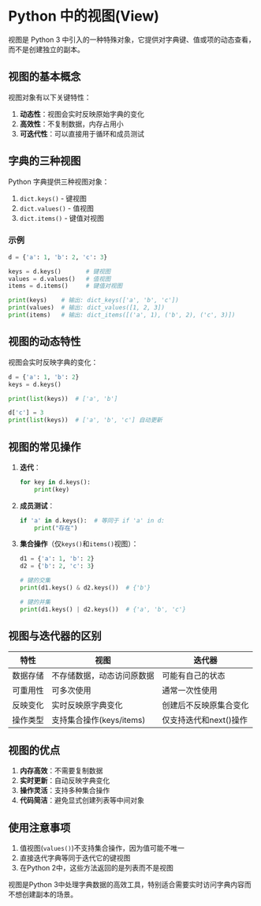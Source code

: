 # Python 中的视图(View)

视图是 Python 3 中引入的一种特殊对象，它提供对字典键、值或项的动态查看，而不是创建独立的副本。

## 视图的基本概念

视图对象有以下关键特性：

1. **动态性**：视图会实时反映原始字典的变化
2. **高效性**：不复制数据，内存占用小
3. **可迭代性**：可以直接用于循环和成员测试

## 字典的三种视图

Python 字典提供三种视图对象：

1. `dict.keys()` - 键视图
2. `dict.values()` - 值视图
3. `dict.items()` - 键值对视图

### 示例

```python
d = {'a': 1, 'b': 2, 'c': 3}

keys = d.keys()       # 键视图
values = d.values()   # 值视图
items = d.items()     # 键值对视图

print(keys)    # 输出: dict_keys(['a', 'b', 'c'])
print(values)  # 输出: dict_values([1, 2, 3])
print(items)   # 输出: dict_items([('a', 1), ('b', 2), ('c', 3)])
```

## 视图的动态特性

视图会实时反映字典的变化：

```python
d = {'a': 1, 'b': 2}
keys = d.keys()

print(list(keys))  # ['a', 'b']

d['c'] = 3
print(list(keys))  # ['a', 'b', 'c'] 自动更新
```

## 视图的常见操作

1. **迭代**：
   ```python
   for key in d.keys():
       print(key)
   ```

2. **成员测试**：
   ```python
   if 'a' in d.keys():  # 等同于 if 'a' in d:
       print("存在")
   ```

3. **集合操作**（仅`keys()`和`items()`视图）：
   ```python
   d1 = {'a': 1, 'b': 2}
   d2 = {'b': 2, 'c': 3}
   
   # 键的交集
   print(d1.keys() & d2.keys())  # {'b'}
   
   # 键的并集
   print(d1.keys() | d2.keys())  # {'a', 'b', 'c'}
   ```

## 视图与迭代器的区别

| 特性        | 视图                  | 迭代器                |
|-----------|---------------------|---------------------|
| 数据存储     | 不存储数据，动态访问原数据     | 可能有自己的状态          |
| 可重用性     | 可多次使用              | 通常一次性使用           |
| 反映变化     | 实时反映原字典变化          | 创建后不反映原集合变化       |
| 操作类型     | 支持集合操作(keys/items) | 仅支持迭代和next()操作     |

## 视图的优点

1. **内存高效**：不需要复制数据
2. **实时更新**：自动反映字典变化
3. **操作灵活**：支持多种集合操作
4. **代码简洁**：避免显式创建列表等中间对象

## 使用注意事项

1. 值视图(`values()`)不支持集合操作，因为值可能不唯一
2. 直接迭代字典等同于迭代它的键视图
3. 在Python 2中，这些方法返回的是列表而不是视图

视图是Python 3中处理字典数据的高效工具，特别适合需要实时访问字典内容而不想创建副本的场景。